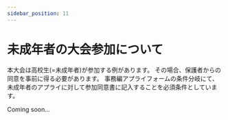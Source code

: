 ```yaml
---
sidebar_position: 11
---
```


# 未成年者の大会参加について

本大会は高校生(=未成年者)が参加する例があります。
その場合、保護者からの同意を事前に得る必要があります。
事務編アプライフォームの条件分岐にて、未成年者のアプライに対して参加同意書に記入することを必須条件としています。

Coming soon...
